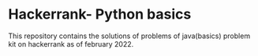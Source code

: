# Hackerrank- Python basics
This repository contains the solutions of problems of java(basics) problem kit on hackerrank as of february 2022.
